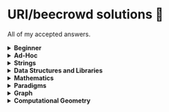 # URI/beecrowd solutions :balloon:

All of my accepted answers.

<details>
  <summary><b>Beginner</b></summary>
  
  [[1001](solutions/1001.c)]
  [[1002](solutions/1002.c)]
  [[1003](solutions/1003.c)]
  [[1004](solutions/1004.c)]
  [[1005](solutions/1005.c)]
  [[1006](solutions/1006.c)]
  [[1007](solutions/1007.c)]
  [[1008](solutions/1008.c)]
  [[1009](solutions/1009.c)]
  [[1010](solutions/1010.c)]
  [[1011](solutions/1011.c)]
  [[1012](solutions/1012.c)]
  [[1013](solutions/1013.c)]
  [[1014](solutions/1014.c)]
  [[1015](solutions/1015.c)]
  [[1016](solutions/1016.c)]
  [[1017](solutions/1017.c)]
  [[1018](solutions/1018.c)]
  [[1019](solutions/1019.c)]
  [[1020](solutions/1020.c)]
  [[1021](solutions/1021.c)]
  [[1031](solutions/1031.c)]
  [[1035](solutions/1035.c)]
  [[1036](solutions/1036.c)]
  [[1037](solutions/1037.c)]
  [[1038](solutions/1038.c)]
  [[1040](solutions/1040.c)]
  [[1041](solutions/1041.c)]
  [[1042](solutions/1042.c)]
  [[1043](solutions/1043.c)]
  [[1044](solutions/1044.c)]
  [[1045](solutions/1045.c)]
  [[1046](solutions/1046.c)]
  [[1047](solutions/1047.c)]
  [[1048](solutions/1048.c)]
  [[1049](solutions/1049.c)]
  [[1050](solutions/1050.c)]
  [[1051](solutions/1051.c)]
  [[1052](solutions/1052.c)]
  [[1059](solutions/1059.c)]
  [[1060](solutions/1060.c)]
  [[1061](solutions/1061.c)]
  [[1064](solutions/1064.c)]
  [[1065](solutions/1065.c)]
  [[1066](solutions/1066.c)]
  [[1067](solutions/1067.c)]
  [[1070](solutions/1070.c)]
  [[1071](solutions/1071.c)]
  [[1072](solutions/1072.c)]
  [[1073](solutions/1073.c)]
  [[1074](solutions/1074.c)]
  [[1075](solutions/1075.c)]
  [[1078](solutions/1078.c)]
  [[1079](solutions/1079.c)]
  [[1080](solutions/1080.c)]
  [[1094](solutions/1094.c)]
  [[1095](solutions/1095.c)]
  [[1096](solutions/1096.c)]
  [[1097](solutions/1097.c)]
  [[1098](solutions/1098.c)]
  [[1099](solutions/1099.c)]
  [[1101](solutions/1101.c)]
  [[1113](solutions/1113.c)]
  [[1114](solutions/1114.c)]
  [[1115](solutions/1115.c)]
  [[1116](solutions/1116.c)]
  [[1117](solutions/1117.c)]
  [[1118](solutions/1118.c)]
  [[1131](solutions/1131.c)]
  [[1132](solutions/1132.c)]
  [[1133](solutions/1133.c)]
  [[1134](solutions/1134.c)]
  [[1142](solutions/1142.c)]
  [[1143](solutions/1143.c)]
  [[1144](solutions/1144.c)]
  [[1145](solutions/1145.c)]
  [[1146](solutions/1146.c)]
  [[1149](solutions/1149.c)]
  [[1150](solutions/1150.c)]
  [[1151](solutions/1151.c)]
  [[1153](solutions/1153.c)]
  [[1154](solutions/1154.c)]
  [[1155](solutions/1155.c)]
  [[1156](solutions/1156.c)]
  [[1157](solutions/1157.c)]
  [[1158](solutions/1158.c)]
  [[1159](solutions/1159.c)]
  [[1160](solutions/1160.c)]
  [[1164](solutions/1164.c)]
  [[1165](solutions/1165.c)]
  [[1172](solutions/1172.c)]
  [[1173](solutions/1173.c)]
  [[1174](solutions/1174.c)]
  [[1175](solutions/1175.c)]
  [[1176](solutions/1176.c)]
  [[1177](solutions/1177.c)]
  [[1178](solutions/1178.c)]
  [[1179](solutions/1179.c)]
  [[1180](solutions/1180.c)]
  [[1181](solutions/1181.c)]
  [[1182](solutions/1182.c)]
  [[1183](solutions/1183.c)]
  [[1184](solutions/1184.c)]
  [[1185](solutions/1185.c)]
  [[1186](solutions/1186.c)]
  [[1187](solutions/1187.c)]
  [[1188](solutions/1188.c)]
  [[1189](solutions/1189.c)]
  [[1190](solutions/1190.c)]
  [[1249](solutions/1249.c)]
  [[1408](solutions/1408.cpp)]
  [[1435](solutions/1435.c)]
  [[1478](solutions/1478.c)]
  [[1534](solutions/1534.c)]
  [[1541](solutions/1541.c)]
  [[1557](solutions/1557.c)]
  [[1564](solutions/1564.c)]
  [[1589](solutions/1589.c)]
  [[1759](solutions/1759.c)]
  [[1789](solutions/1789.c)]
  [[1827](solutions/1827.c)]
  [[1828](solutions/1828.c)]
  [[1837](solutions/1837.c)]
  [[1847](solutions/1847.c)]
  [[1848](solutions/1848.c)]
  [[1858](solutions/1858.c)]
  [[1864](solutions/1864.c)]
  [[1865](solutions/1865.c)]
  [[1866](solutions/1866.c)]
  [[1914](solutions/1914.c)]
  [[1924](solutions/1924.c)]
  [[1929](solutions/1929.c)]
  [[1930](solutions/1930.c)]
  [[1933](solutions/1933.c)]
  [[1957](solutions/1957.c)]
  [[1958](solutions/1958.c)]
  [[1959](solutions/1959.c)]
  [[1960](solutions/1960.c)]
  [[1961](solutions/1961.c)]
  [[1962](solutions/1962.c)]
  [[1963](solutions/1963.c)]
  [[1973](solutions/1973.c)]
  [[1983](solutions/1983.c)]
  [[1984](solutions/1984.c)]
  [[1985](solutions/1985.c)]
  [[2003](solutions/2003.c)]
  [[2006](solutions/2006.c)]
  [[2028](solutions/2028.c)]
  [[2029](solutions/2029.c)]
  [[2031](solutions/2031.c)]
  [[2057](solutions/2057.c)]
  [[2059](solutions/2059.c)]
  [[2060](solutions/2060.c)]
  [[2061](solutions/2061.c)]
  [[2126](solutions/2126.c)]
  [[2139](solutions/2139.c)]
  [[2140](solutions/2140.cpp)]
  [[2143](solutions/2143.c)]
  [[2146](solutions/2146.c)]
  [[2147](solutions/2147.c)]
  [[2152](solutions/2152.c)]
  [[2159](solutions/2159.c)]
  [[2160](solutions/2160.c)]
  [[2161](solutions/2161.cpp)]
  [[2163](solutions/2163.c)]
  [[2164](solutions/2164.c)]
  [[2165](solutions/2165.c)]
  [[2166](solutions/2166.cpp)]
  [[2167](solutions/2167.c)]
  [[2168](solutions/2168.c)]
  [[2172](solutions/2172.c)]
  [[2176](solutions/2176.c)]
  [[2203](solutions/2203.c)]
  [[2221](solutions/2221.c)]
  [[2234](solutions/2234.c)]
  [[2235](solutions/2235.c)]
  [[2310](solutions/2310.c)]
  [[2311](solutions/2311.c)]
  [[2313](solutions/2313.c)]
  [[2334](solutions/2334.c)]
  [[2344](solutions/2344.cpp)]
  [[2483](solutions/2483.c)]
  [[2486](solutions/2486.c)]
  [[2502](solutions/2502.cpp)]
  [[2510](solutions/2510.c)]
  [[2520](solutions/2520.cpp)]
  [[2523](solutions/2523.c)]
  [[2533](solutions/2533.c)]
  [[2534](solutions/2534.c)]
  [[2540](solutions/2540.c)]
  [[2542](solutions/2542.c)]
  [[2543](solutions/2543.c)]
  [[2544](solutions/2544.c)]
  [[2547](solutions/2547.c)]
  [[2551](solutions/2551.c)]
  [[2552](solutions/2552.cpp)]
  [[2554](solutions/2554.cpp)]
  [[2581](solutions/2581.cpp)]
  [[2582](solutions/2582.c)]
  [[2630](solutions/2630.cpp)]
  [[2670](solutions/2670.cpp)]
</details>

<details>
  <summary><b>Ad-Hoc</b></summary>

  [[1026](solutions/1026.c)]
  [[1030](solutions/1030.c)]
  [[1031](solutions/1031.cpp)]
  [[1032](solutions/1032.c)]
  [[1087](solutions/1087.c)]
  [[1089](solutions/1089.c)]
  [[1091](solutions/1091.c)]
  [[1103](solutions/1103.c)]
  [[1104](solutions/1104.c)]
  [[1105](solutions/1105.c)]
  [[1107](solutions/1107.c)]
  [[1121](solutions/1121.c)]
  [[1125](solutions/1125.c)]
  [[1129](solutions/1129.c)]
  [[1136](solutions/1136.c)]
  [[1140](solutions/1140.c)]
  [[1147](solutions/1147.c)]
  [[1171](solutions/1171.c)]
  [[1192](solutions/1192.c)]
  [[1196](solutions/1196.c)]
  [[1216](solutions/1216.c)]
  [[1245](solutions/1245.c)]
  [[1250](solutions/1250.c)]
  [[1329](solutions/1329.c)]
  [[1387](solutions/1387.c)]
  [[1397](solutions/1397.c)]
  [[1437](solutions/1437.c)]
  [[1467](solutions/1467.c)]
  [[1486](solutions/1486.cpp)]
  [[1542](solutions/1542.c)]
  [[1546](solutions/1546.c)]
  [[1547](solutions/1547.c)]
  [[1553](solutions/1553.c)]
  [[2187](solutions/2187.c)]
  [[2189](solutions/2189.c)]
  [[2191](solutions/2191.c)]
  [[2227](solutions/2227.c)]
  [[2228](solutions/2228.c)]
  [[2230](solutions/2230.cpp)]
  [[2231](solutions/2231.c)]
  [[2247](solutions/2247.c)]
  [[2248](solutions/2248.c)]
  [[2250](solutions/2250.c)]
  [[2251](solutions/2251.c)]
  [[2288](solutions/2288.cpp)]
  [[2294](solutions/2294.cpp)]
  [[2301](solutions/2301.c)]
  [[2312](solutions/2312.cpp)]
  [[2317](solutions/2317.cpp)]
  [[2323](solutions/2323.c)]
  [[2331](solutions/2331.cpp)]
  [[2339](solutions/2339.cpp)]
  [[2341](solutions/2341.cpp)]
  [[2342](solutions/2342.cpp)]
  [[2367](solutions/2367.cpp)]
  [[2378](solutions/2378.cpp)]
  [[2381](solutions/2381.cpp)]
  [[2391](solutions/2391.cpp)]
  [[2392](solutions/2392.cpp)]
  [[2393](solutions/2393.cpp)]
  [[2394](solutions/2394.cpp)]
  [[2395](solutions/2395.cpp)]
  [[2396](solutions/2396.cpp)]
  [[2397](solutions/2397.cpp)]
  [[2398](solutions/2398.cpp)]
  [[2399](solutions/2399.cpp)]
  [[2400](solutions/2400.cpp)]
  [[2402](solutions/2402.cpp)]
  [[2405](solutions/2405.cpp)]
  [[2406](solutions/2406.cpp)]
  [[2408](solutions/2408.cpp)]
  [[2413](solutions/2413.cpp)]
  [[2414](solutions/2414.cpp)]
  [[2415](solutions/2415.cpp)]
  [[2416](solutions/2416.cpp)]
  [[2417](solutions/2417.cpp)]
  [[2418](solutions/2418.cpp)]
  [[2423](solutions/2423.cpp)]
  [[2424](solutions/2424.cpp)]
  [[2427](solutions/2427.cpp)]
  [[2463](solutions/2463.c)]
  [[2650](solutions/2650.cpp)]
  [[2679](solutions/2679.cpp)]
  [[2682](solutions/2682.cpp)]

</details>


<details>
  <summary><b>Strings</b></summary>
  
  [[1024](solutions/1024.c)]
  [[1120](solutions/1120.c)]
  [[1168](solutions/1168.c)]
  [[1234](solutions/1234.cpp)]
  [[1235](solutions/1235.c)]
  [[1238](solutions/1238.c)]
  [[1239](solutions/1239.c)]
  [[1241](solutions/1241.c)]
  [[1248](solutions/1248.c)]
  [[1253](solutions/1253.c)]
  [[1255](solutions/1255.c)]
  [[1846](solutions/1846.cpp)]
  
</details>


<details>
  <summary><b>Data Structures and Libraries</b></summary>
  
  [[1022](solutions/1022.c)]
  [[1023](solutions/1023.c)]
  [[1025](solutions/1025.c)]
  [[1068](solutions/1068.c)]
  [[1069](solutions/1069.cpp)]
  [[1088](solutions/1088.c)]
  [[1110](solutions/1110.c)]
  [[1119](solutions/1119.cpp)]
  [[1162](solutions/1162.c)]
  [[1211](solutions/1211.cpp)]
  [[1242](solutions/1242.c)]
  [[1244](solutions/1244.cpp)]
  [[1251](solutions/1251.c)]
  [[1252](solutions/1252.c)]
  [[1258](solutions/1258.c)]
  [[1301](solutions/1301.cpp)]
  [[1548](solutions/1548.c)]
  [[1804](solutions/1804.cpp)]
  [[2380](solutions/2380.cpp)]
  [[2531](solutions/2531.cpp)]
  [[2539](solutions/2539.cpp)]
  [[2633](solutions/2633.cpp)]
  [[2916](solutions/2916.cpp)]
  
</details>

<details>
  <summary><b>Mathematics</b></summary>
  
  [[1028](solutions/1028.c)]
  [[1093](solutions/1093.c)]
  [[1161](solutions/1161.c)]
  [[1163](solutions/1163.c)]
  [[1169](solutions/1169.c)]
  [[1170](solutions/1170.c)]
  [[1197](solutions/1197.c)]
  [[1198](solutions/1198.c)]
  [[1214](solutions/1214.c)]
  [[1221](solutions/1221.c)]
  [[1240](solutions/1240.c)]
  [[1247](solutions/1247.c)]
  [[1436](solutions/1436.c)]
  [[1554](solutions/1554.c)]
  [[1555](solutions/1555.c)]
  [[1582](solutions/1582.c)]
  [[1585](solutions/1585.c)]
  [[1620](solutions/1620.c)]
  [[1805](solutions/1805.c)]
  [[1921](solutions/1921.c)]
  [[2180](solutions/2180.c)]
  [[2222](solutions/2222.c)]
  [[2497](solutions/2497.c)]
  [[2516](solutions/2516.c)]
  [[2667](solutions/2667.cpp)]
  [[2674](solutions/2674.cpp)]
  
</details>

<details>
  <summary><b>Paradigms</b></summary>
  
  [[1029](solutions/1029.c)]
  [[1166](solutions/1166.cpp)]
  
</details>

<details>
  <summary><b>Graph</b></summary>
  
  [[1100](solutions/1100.cpp)]
  [[1148](solutions/1148.cpp)]
  [[1152](solutions/1152.cpp)]
  [[1195](solutions/1195.c)]
  [[1200](solutions/1200.c)]
  [[1201](solutions/1201.cpp)]
  [[1402](solutions/1402.cpp)]
  [[1552](solutions/1552.cpp)]
  [[1774](solutions/1774.cpp)]
  [[1835](solutions/1835.cpp)]
  [[1907](solutions/1907.cpp)]
  [[1923](solutions/1923.cpp)]
  [[1925](solutions/1925.cpp)]
  [[2246](solutions/2246.cpp)]
  [[2300](solutions/2300.cpp)]
  [[2359](solutions/2359.cpp)]
  [[2372](solutions/2372.cpp)]
  [[2404](solutions/2404.cpp)]
  [[2412](solutions/2412.cpp)]
  [[2419](solutions/2419.cpp)]
  [[2440](solutions/2440.cpp)]
  
</details>

<details>
  <summary><b>Computational Geometry</b></summary>
  
  [[1039](solutions/1039.c)]
  [[1124](solutions/1124.c)]
  [[1549](solutions/1549.cpp)]
  [[1875](solutions/1875.c)]
  [[2158](solutions/2158.c)]
  [[2518](solutions/2518.c)]
  
</details>


